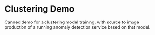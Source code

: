 # Clustering Demo

Canned demo for a clustering model training, with source to image production of a running anomaly detection service based on that model.
